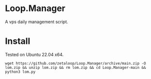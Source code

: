 # Loop.Manager

A vps daily management script.

# Install

Tested on Ubuntu 22.04 x64.

`wget https://github.com/zetaloop/Loop.Manager/archive/main.zip -O lom.zip && unzip lom.zip && rm lom.zip && cd Loop.Manager-main && python3 lom.py`
